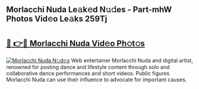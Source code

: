 ## Morlacchi Nuda Le𝚊k𝚎d N𝚞𝚍es - Part-mhW Photos Vid𝚎o Le𝚊ks 259Tj

# <h2><a href="http://fbbuhav.evod.top/?m=Morlacchi+Nuda">🔗 👉🔴 Morlacchi Nuda Vid𝚎o Ph𝚘t𝚘s</a></h2>

[![Morlacchi Nuda N𝚞d𝚎s](https://i.imgur.com/8V9OHl7.gif)](http://fbbuhav.evod.top/?m=Morlacchi+Nuda)
Web entertainer Morlacchi Nuda and digital artist, renowned for posting dance and lifestyle content through solo and collaborative dance performances and short videos. Public figures Morlacchi Nuda can use their influence to advocate for important causes. 

